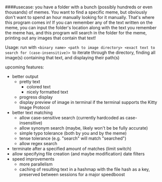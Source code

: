 ####usecase: 
you have a folder with a bunch (possibly hundreds or even thousands) of memes. You want to find a specific meme, but obviously don't want to spend an hour manually looking for it manually. That's where this program comes in! If you can remember any of the text written on the meme, you can input the folder's location along with the text you remember the meme has, and this program will search in the folder for the meme, printing out any images that contain that text!

Usage:
    run with `<binary name> <path to image directory> <exact text to search for (case-insensitive)> `to iterate through the directory, finding all image(s) containing that text, and displaying their path(s)

upcoming features:
* better output
    * pretty text
        * colored text
        * nicely formatted text
    * progress display
    * display preview of image in terminal if the terminal supports the Kitty Image Protocol
* better text matching
    * allow case-sensitive search (currently hardcoded as case-insensitive)
    * allow synonym search (maybe, likely won't be be fully accurate)
    * simple typo tolerance (both by you and by the meme)
    * tense tolerance (e.g. "search" will match "searched")
    * allow regex search
* terminate after a specified amount of matches (limit switch)
* allow specifying file creation (and maybe modification) date filters
* speed improvements
    * more parallelism
    * caching of resulting text in a hashmap with the file hash as a key, preserved between sessions for a major speedboost